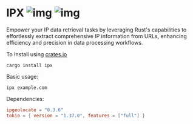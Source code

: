 # IPX ![img](https://img.shields.io/crates/v/ipx?style=flat-square&logo=rust) ![img](https://img.shields.io/crates/l/ipinfo-cli?style=flat-square)

Empower your IP data retrieval tasks by leveraging Rust's capabilities to effortlessly extract comprehensive IP information from URLs, enhancing efficiency and precision in data processing workflows.

To Install using [crates.io](https://crates.io)

```shell
cargo install ipx
```

Basic usage:

```shell
ipx example.com
```

Dependencies:

```toml
ipgeolocate = "0.3.6"
tokio = { version = "1.37.0", features = ["full"] }
```
